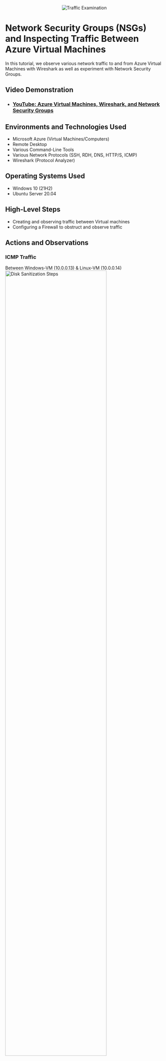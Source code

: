 <p align="center">
<img src="https://i.imgur.com/Ua7udoS.png" alt="Traffic Examination"/>
</p>

<h1>Network Security Groups (NSGs) and Inspecting Traffic Between Azure Virtual Machines</h1>
In this tutorial, we observe various network traffic to and from Azure Virtual Machines with Wireshark as well as experiment with Network Security Groups. <br />


<h2>Video Demonstration</h2>

- ### [YouTube: Azure Virtual Machines, Wireshark, and Network Security Groups](https://www.youtube.com)

<h2>Environments and Technologies Used</h2>

- Microsoft Azure (Virtual Machines/Computers)
- Remote Desktop
- Various Command-Line Tools
- Various Network Protocols (SSH, RDH, DNS, HTTP/S, ICMP)
- Wireshark (Protocol Analyzer)

<h2>Operating Systems Used </h2>

- Windows 10 (21H2)
- Ubuntu Server 20.04

<h2>High-Level Steps</h2>

- Creating and observing traffic between Virtual machines
- Configuring a Firewall to obstruct and observe traffic


<h2>Actions and Observations</h2>

<h3>ICMP Traffic</h3>
<p>
Between Windows-VM (10.0.0.13) & Linux-VM (10.0.0.14)
<img src="https://i.imgur.com/EcamY0x.png" height="80%" width="80%" alt="Disk Sanitization Steps"/>
</p>
ICMP traffic between Windows-VM (10.0.0.13) & Google (10.0.0.14)
<p>
</p>
<img src="https://i.imgur.com/KmzQh6J.png" height="80%" width="80%" alt="Disk Sanitization Steps"/>
<p>

<h3> Stopping ICMP Traffic with a Firewall</h3>
<p>
</p>
Start by initiating a perpetual ping to the Linux-VM (10.0.0.14)
<p>
</p>
<img src="https://i.imgur.com/7SyzPuV.png" height="80%" width="80%" alt="Disk Sanitization Steps"/><img src="https://i.imgur.com/7SyzPuV.png" height="80%" width="80%" alt="Disk Sanitization Steps"/>

Lorem ipsum dolor sit amet, consectetur adipiscing elit, sed do eiusmod tempor incididunt ut labore et dolore magna aliqua. Ut enim ad minim veniam, quis nostrud exercitation ullamco laboris nisi ut aliquip ex ea commodo consequat. Duis aute irure dolor in reprehenderit in voluptate velit esse cillum dolore eu fugiat nulla pariatur.
</p>
<br />

<p>
</p>

